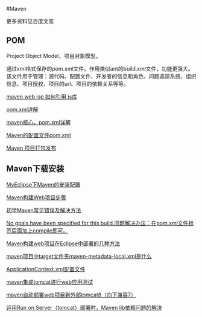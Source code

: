 #Maven

更多资料见百度文库

## POM

Project Object Model，项目对象模型。

通过xml格式保存的pom.xml文件。作用类似ant的build.xml文件，功能更强大。该文件用于管理：源代码、配置文件、开发者的信息和角色、问题追踪系统、组织信息、项目授权、项目的url、项目的依赖关系等等。

[maven web jsp 如何引用 js库](http://zhidao.baidu.com/link?url=4oKu_Sj0WOxcrwPoiwJDZLYhTLueTu7H6YL_LCPcIZvvpCMogM9-WXQUD9loF2xPBgqumiv6iqwqtB8gsMYeIzKAweoa4pUxWK2jOyTAkai)

[pom.xml详解](http://blog.csdn.net/adeyi/article/details/17259479)

[maven核心，pom.xml详解](http://blog.csdn.net/zhuxinhua/article/details/5788546)

[Maven的配置文件pom.xml](http://www.cnblogs.com/yakov/archive/2011/11/26/maven_pom.html)

[Maven 项目打包发布](http://blog.csdn.net/nairuohe/article/details/6273852)


## Maven下载安装

[MyEclipse下Maven的安装配置](http://jingyan.baidu.com/article/4f7d5712aa9c631a201927ea.html)

[Maven构建Web项目步骤](http://blog.csdn.net/chuyuqing/article/details/28879477)

[初学Maven常见错误及解决方法](http://blog.csdn.net/chenjunan888/article/details/42263805)

[No goals have been specified for this build.问题解决办法：在pom.xml文件<build>标签后面加上<defaultGoal>compile</defaultGoal>即可。](http://bbs.csdn.net/topics/380046216)

[Maven构建web项目在Eclipse中部署的几种方法](http://www.micmiu.com/software/build/maven-web-eclipse-deploy/)

[maven项目中target文件夹maven-metadata-local.xml是什么](maven-metadata-local.xml这个文件就是包含artifactId，groupId等坐标信息，从而让maven可以找到这个插件。)

[ApplicationContext.xml配置文件](http://baike.baidu.com/link?url=CmUKX8KaeJOA4_ChEA2I31vhS-jwQJ3xmroHjTPCh7fZeWPgCnH0RRoWPzPnb6BLmnttAVSmdEqLiPmIJxYbb_)

[maven集成tomcat进行web应用测试](http://www.360doc.com/content/12/1010/19/203871_240697036.shtml)

[maven自动部署web项目到外部tomcat8（向下兼容7）](http://blog.csdn.net/white__cat/article/details/42318809)

[运用Run on Server（tomcat）部署时，Maven lib依赖问题的解决](http://www.micmiu.com/software/build/eclipse-maven-web-lib/)

